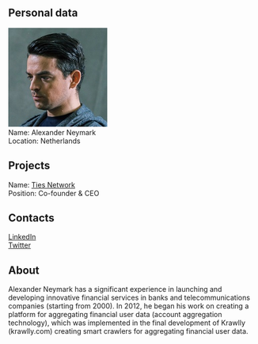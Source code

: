 ## Personal data
![alexander neymark photo](photo/alexander_neymark.jpg)  
Name:   Alexander Neymark  
Location: Netherlands    
## Projects 
Name: [Ties Network](../projects/ties_network.md)  
Position: Co-founder & CEO     
## Contacts
[LinkedIn](https://www.linkedin.com/in/neymark/)    
[Twitter](https://twitter.com/neymark)  
## About
Alexander Neymark has a significant experience in launching and developing innovative financial services in banks and telecommunications companies (starting from 2000). In 2012, he began his work on creating a platform for aggregating financial user data (account aggregation technology), which was implemented in the final development of Krawlly (krawlly.com) creating smart crawlers for aggregating financial user data.
